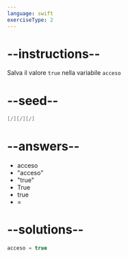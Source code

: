 ```yaml
---
language: swift
exerciseType: 2
---
```


# --instructions--

Salva il valore `true` nella variabile `acceso`

# --seed--

```swift
[/][/][/]
```

# --answers--

- acceso
- "acceso"
- "true"
- True
- true
-  = 

# --solutions--

```swift
acceso = true
```
